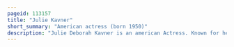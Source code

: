 ```yaml
---
pageid: 113157
title: "Julie Kavner"
short_summary: "American actress (born 1950)"
description: "Julie Deborah Kavner is an american Actress. Known for her Voice Role as Marge Simpson on the animated Television Series the Simpsons, Kavner first attracted Notice for her Role as Brenda Morgenstern, the younger Sister of Valerie Harper's Title Character in the Sitcom Rhoda, for which she won a Primetime Emmy Award for outstanding supporting Actress in a Comedy Series. She also voices other Characters for the Simpsons, including Marge's Mother, Jacqueline Bouvier, Sisters Patty and Selma Bouvier, and half Step great Aunt Eunice Bouvier."
---
```

